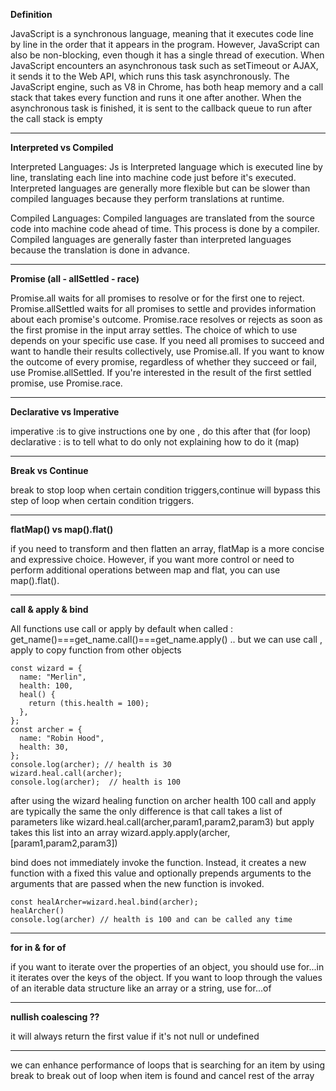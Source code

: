 **Definition**

JavaScript is a synchronous language, meaning that it executes code line by line in the order that it appears in the program. However, JavaScript can also be non-blocking, even though it has a single thread of execution. When JavaScript encounters an asynchronous task such as setTimeout or AJAX, it sends it to the Web API, which runs this task asynchronously. The JavaScript engine, such as V8 in Chrome, has both heap memory and a call stack that takes every function and runs it one after another. When the asynchronous task is finished, it is sent to the callback queue to run after the call stack is empty

---

**Interpreted vs Compiled**

Interpreted Languages:
Js is Interpreted language which is executed line by line, translating each line into machine code just before it's executed.
Interpreted languages are generally more flexible but can be slower than compiled languages because they perform translations at runtime.

Compiled Languages:
Compiled languages are translated from the source code into machine code ahead of time. This process is done by a compiler.
Compiled languages are generally faster than interpreted languages because the translation is done in advance.

---

**Promise (all - allSettled - race)**

Promise.all waits for all promises to resolve or for the first one to reject.
Promise.allSettled waits for all promises to settle and provides information about each promise's outcome.
Promise.race resolves or rejects as soon as the first promise in the input array settles.
The choice of which to use depends on your specific use case. If you need all promises to succeed and want to handle their results collectively, use Promise.all. If you want to know the outcome of every promise, regardless of whether they succeed or fail, use Promise.allSettled. If you're interested in the result of the first settled promise, use Promise.race.

---

**Declarative vs Imperative**

imperative :is to give instructions one by one , do this after that (for loop)
declarative : is to tell what to do only not explaining how to do it (map)

---

**Break vs Continue**

break to stop loop when certain condition triggers,continue will bypass this step of loop when certain condition triggers.

---

**flatMap() vs map().flat()**

if you need to transform and then flatten an array, flatMap is a more concise and expressive choice. However, if you want more control or need to perform additional operations between map and flat, you can use map().flat().

---

**call & apply & bind**

All functions use call or apply by default when called : get_name()===get_name.call()===get_name.apply() .. but we can use call , apply to copy function from other objects

```
const wizard = {
  name: "Merlin",
  health: 100,
  heal() {
    return (this.health = 100);
  },
};
const archer = {
  name: "Robin Hood",
  health: 30,
};
console.log(archer); // health is 30
wizard.heal.call(archer);
console.log(archer);  // health is 100
```

after using the wizard healing function on archer health 100
call and apply are typically the same the only difference is that call takes a list of parameters like wizard.heal.call(archer,param1,param2,param3) but apply takes this list into an array wizard.apply.apply(archer,[param1,param2,param3])

bind does not immediately invoke the function. Instead, it creates a new function with a fixed this value and optionally prepends arguments to the arguments that are passed when the new function is invoked.

```
const healArcher=wizard.heal.bind(archer);
healArcher()
console.log(archer) // health is 100 and can be called any time
```

---

**for in & for of**

if you want to iterate over the properties of an object, you should use for...in it iterates over the keys of the object. If you want to loop through the values of an iterable data structure like an array or a string, use for...of

---

**nullish coalescing ??**

it will always return the first value if it's not null or undefined

---

we can enhance performance of loops that is searching for an item by using break to break out of loop when item is found and cancel rest of the array
